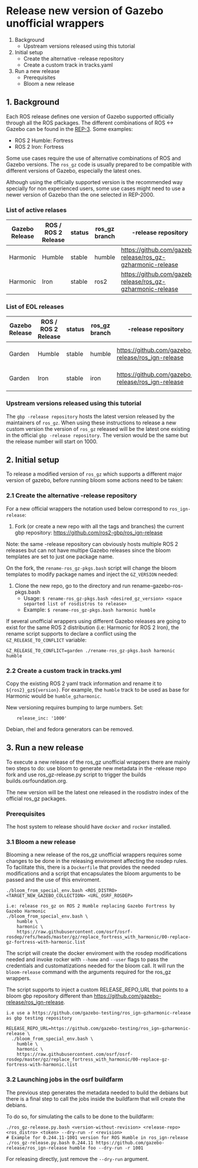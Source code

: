 # Release new version of Gazebo unofficial wrappers

1. Background
   * Upstream versions released using this tutorial
2. Initial setup
   * Create the alternative -release repository
   * Create a custom track in tracks.yaml
3. Run a new release
   * Prerequisites
   * Bloom a new release

## 1. Background

Each ROS release defines one version of Gazebo supported officially through
all the ROS packages. The different combinations of ROS <-> Gazebo can be
found in the [REP-3](http://www.ros.org/reps/rep-2000.html). Some examples:

 * ROS 2 Humble: Fortress
 * ROS 2 Iron: Fortress

Some use cases require the use of alternative combinations of ROS and Gazebo
versions. The `ros_gz` code is usually prepared to be compatible with
different versions of Gazebo, especially the latest ones.

Although using the officially supported version is the recommended way
specially for non experienced users, some use cases might need to use a
newer version of Gazebo than the one selected in REP-2000.

### List of active relases

| Gazebo Release | ROS / ROS 2 Release | status     | ros_gz branch | -release repository | CI | release cmd |
| ---------------|---------------------|------------|---------------|---------------------|----|-------------|
| Harmonic       | Humble              | stable     | humble        | https://github.com/gazebo-release/ros_gz-gzharmonic-release | [![Build Status](https://build.osrfoundation.org/buildStatus/icon?job=ros_gzharmonic_bridge-install-pkg_humble-ci-jammy-amd64)](https://build.osrfoundation.org/job/ros_gzharmonic_bridge-install-pkg_humble-ci-jammy-amd64/) | <details>```RELEASE_REPO_URL=https://github.com/gazebo-release/ros_gz-gzharmonic-release ./bloom_from_special_env.bash hubmle harmonic https://raw.githubusercontent.com/osrf/osrf-rosdep/master/gz/replace_fortress_with_harmonic/00-replace-gz-fortress-with-harmonic.list```</details> |
| Harmonic       | Iron                | stable     | ros2          | https://github.com/gazebo-release/ros_gz-gzharmonic-release | [![Build Status](https://build.osrfoundation.org/buildStatus/icon?job=ros_gzharmonic_bridge-install-pkg_iron-ci-jammy-amd64)](https://build.osrfoundation.org/job/ros_gzharmonic_bridge-install-pkg_iron-ci-jammy-amd64/) | <details>```RELEASE_REPO_URL=https://github.com/gazebo-release/ros_gz-gzharmonic-release ./bloom_from_special_env.bash iron harmonic https://raw.githubusercontent.com/osrf/osrf-rosdep```</details> |

### List of EOL releases

| Gazebo Release | ROS / ROS 2 Release | status     | ros_gz branch | -release repository | CI | release cmd |
| ---------------|---------------------|------------|---------------|---------------------|----|-------------|
| Garden         | Humble              | stable     | humble        | https://github.com/gazebo-release/ros_ign-release | [![Build Status](https://build.osrfoundation.org/buildStatus/icon?job=ros_gzgarden_bridge-install-pkg_humble-ci-jammy-amd64)](https://build.osrfoundation.org/job/ros_gzgarden_bridge-install-pkg_humble-ci-jammy-amd64/) | <details>```RELEASE_REPO_URL=https://github.com/gazebo-release/ros_ign-release ./bloom_from_special_env.bash humble garden https://raw.githubusercontent.com/osrf/osrf-rosdep/master/gz/replace_fortress_with_garden/00-replace-gz-fortress-with-garden.list```</details> |
| Garden         | Iron                | stable     | iron          | https://github.com/gazebo-release/ros_ign-release | [![Build Status](https://build.osrfoundation.org/buildStatus/icon?job=ros_gzgarden_bridge-install-pkg_iron-ci-jammy-amd64)](https://build.osrfoundation.org/job/ros_gzgarden_bridge-install-pkg_iron-ci-jammy-amd64/) | <details>```RELEASE_REPO_URL=https://github.com/gazebo-release/ros_ign-release ./bloom_from_special_env.bash iron garden https://raw.githubusercontent.com/osrf/osrf-rosdep/master/gz/replace_fortress_with_garden/00-replace-gz-fortress-with-garden.list```</details> |

### Upstream versions released using this tutorial

The `gbp -release repository` hosts the latest version released by the
maintainers of `ros_gz`. When using these instructions to release a new custom
version the version of `ros_gz` released will be the latest one existing in the
official `gbp -release repository`. The version would be the same but the
release number will start on 1000.

## 2. Initial setup

To release a modified version of `ros_gz` which supports a different major
version of gazebo, before running bloom some actions need to be taken:

### 2.1 Create the alternative -release repository

For a new official wrappers the notation used below correspond to `ros_ign-release`:

 1. Fork (or create a new repo with all the tags and branches) the current gbp repository:
    https://github.com/ros2-gbp/ros_ign-release

Note: the same -release repository can obviously hosts multiple ROS 2 releases but
can not have multipe Gazebo releases since the bloom templates are set to just one
package name.

On the fork, the `rename-ros_gz-pkgs.bash` script will change the bloom templates to modify package names and inject the `GZ_VERSION` needed:

 1. Clone the new repo, go to the directory and run rename-gazebo-ros-pkgs.bash
    - Usage: `$ rename-ros_gz-pkgs.bash <desired_gz_version> <space separted list of rosdistros to release>`
    - Example: `$ rename-ros_gz-pkgs.bash harmonic humble`

If several unofficial wrappers using different Gazebo releases are going to exist for the same ROS 2 distribution (i.e: Harmonic for ROS 2 Iron), the rename script supports to declare a conflict using the `GZ_RELEASE_TO_CONFLICT` variable:

```
GZ_RELEASE_TO_CONFLICT=garden ./rename-ros_gz-pkgs.bash harmonic humble
```

### 2.2 Create a custom track in tracks.yml

Copy the existing ROS 2 yaml track information and rename it to `${ros2}_gz${version}`.
For example, the `humble` track to be used as base for Harmonic would be `humble_gzharmonic`.

New versioning requires bumping to large numbers. Set:

```
    release_inc: '1000'
```

Debian, rhel and fedora generators can be removed.

## 3. Run a new release

To execute a new release of the ros_gz unofficial wrappers there are mainly two
steps to do: use bloom to generate new metadata in the -release repo fork and
use ros_gz-release.py script to trigger the builds builds.osrfoundation.org.

The new version will be the latest one released in the rosdistro index of the
official ros_gz packages.

### Prerequisites

The host system to release should have `docker` and `rocker` installed.

### 3.1 Bloom a new release

Blooming a new release of the ros_gz unofficial wrappers requires some changes
to be done in the releasing enviroment affecting the rosdep rules. To facilitate
this, there is a `Dockerfile` that provides the needed modifications and a script
that encapsulates the bloom arguments to be passed and the use of this enviroment.

```
./bloom_from_special_env.bash <ROS_DISTRO> <TARGET_NEW_GAZEBO_COLLECTION> <URL_OSRF_ROSDEP>

i.e: release ros_gz on ROS 2 Humble replacing Gazebo Fortress by Gazebo Harmonic
./bloom_from_special_env.bash \
    humble \
    harmonic \
    https://raw.githubusercontent.com/osrf/osrf-rosdep/refs/heads/master/gz/replace_fortress_with_harmonic/00-replace-gz-fortress-with-harmonic.list
```

The script will create the docker enviroment with the rosdep modifications needed
and invoke rocker with `--home` and `--user` flags to pass the credentials and
customatizations needed for the bloom call. It will run the `bloom-release` command
with the arguments required for the ros_gz wrappers.

The script supports to inject a custom RELEASE_REPO_URL that points to a bloom gbp
repository different than https://github.com/gazebo-release/ros_ign-release.

```
i.e use a https://github.com/gazebo-testing/ros_ign-gzharmonic-release as gbp testing repository

RELEASE_REPO_URL=https://github.com/gazebo-testing/ros_ign-gzharmonic-release \
  ./bloom_from_special_env.bash \
    humble \
    harmonic \
    https://raw.githubusercontent.com/osrf/osrf-rosdep/master/gz/replace_fortress_with_harmonic/00-replace-gz-fortress-with-harmonic.list
```

### 3.2 Launching jobs in the osrf buildfarm

The previous step generates the metadata needed to build the debians but there is
a final step to call the jobs inside the buildfarm that will create the debians.

To do so, for simulating the calls to be done to the buildfarm:

```
./ros_gz-release.py.bash <version-without-revision> <release-repo> <ros_distro> <token> --dry-run -r <revision>
# Example for 0.244.11-1001 version for ROS Humble in ros_ign-release
./ros_gz-release.py.bash 0.244.11 https://github.com/gazebo-release/ros_ign-release humble foo --dry-run -r 1001
```

For releasing directly, just remove the `--dry-run` argument.
